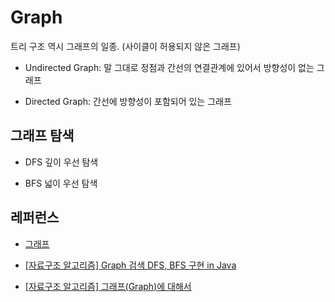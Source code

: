 # Graph

트리 구조 역시 그래프의 일종. (사이클이 허용되지 않은 그래프)

- Undirected Graph: 말 그대로 정점과 간선의 연결관계에 있어서 방향성이 없는 그래프

- Directed Graph: 간선에 방향성이 포함되어 있는 그래프

## 그래프 탐색

- DFS 깊이 우선 탐색

- BFS 넓이 우선 탐색

## 레퍼런스

- [그래프](https://github.com/JaeYeopHan/Interview_Question_for_Beginner/tree/master/DataStructure#graph)

- [[자료구조 알고리즘] Graph 검색 DFS, BFS 구현 in Java](https://www.youtube.com/watch?v=_hxFgg7TLZQ&t=513s)

- [[자료구조 알고리즘] 그래프(Graph)에 대해서](https://www.youtube.com/watch?v=fVcKN42YXXI)
